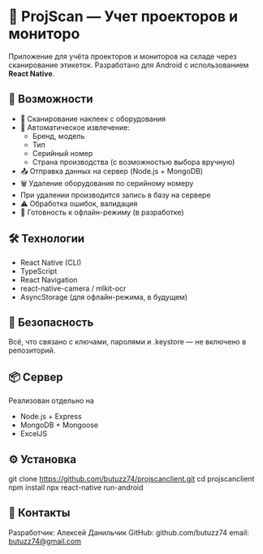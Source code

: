 # 📱 ProjScan — Учет проекторов и мониторо

Приложение для учёта проекторов и мониторов на складе через сканирование этикеток. Разработано для Android с использованием **React Native**.

## 🚀 Возможности

- 📸 Сканирование наклеек с оборудования
- 🧠 Автоматическое извлечение:
  - Бренд, модель
  - Тип 
  - Серийный номер
  - Страна производства (с возможностью выбора вручную)
- 📤 Отправка данных на сервер (Node.js + MongoDB)
- 🗑️ Удаление оборудования по серийному номеру
- При удалении производится запись в базу на сервере 
- ⚠️ Обработка ошибок, валидация
- 📶 Готовность к офлайн-режиму (в разработке)

## 🛠️ Технологии

- React Native (CLI)
- TypeScript
- React Navigation
- react-native-camera / mlkit-ocr
- AsyncStorage (для офлайн-режима, в будущем)

## 🔐 Безопасность
Всё, что связано с ключами, паролями и .keystore — не включено в репозиторий.

## 📦 Сервер
Реализован отдельно на
- Node.js + Express
- MongoDB + Mongoose
- ExcelJS
  

## ⚙️ Установка
git clone https://github.com/butuzz74/projscanclient.git
cd projscanclient
npm install
npx react-native run-android


## 📧 Контакты
Разработчик: Алексей Данильчик
GitHub: github.com/butuzz74
email: butuzz74@gmail.com
